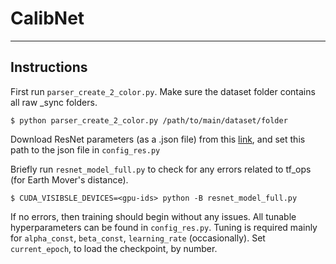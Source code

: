CalibNet
==========
---
## Instructions

First run `parser_create_2_color.py`. Make sure the dataset folder contains all raw _sync folders.

    $ python parser_create_2_color.py /path/to/main/dataset/folder

Download ResNet parameters (as a .json file) from this [link](https://drive.google.com/open?id=1nKiT4KZV6YOcFquRGRr0F1XBUNhquSW1), and set this path to the json file in `config_res.py`

Briefly run `resnet_model_full.py` to check for any errors related to tf_ops (for Earth Mover's distance).
    
    $ CUDA_VISIBSLE_DEVICES=<gpu-ids> python -B resnet_model_full.py
    
If no errors, then training should begin without any issues. All tunable hyperparameters can be found in `config_res.py`. 
Tuning is required mainly for `alpha_const`, `beta_const`, `learning_rate` (occasionally). Set `current_epoch`, to load the checkpoint, by number.
